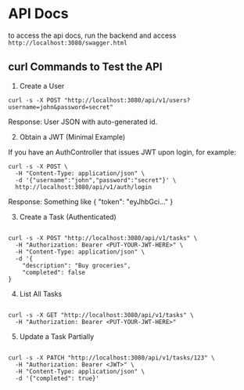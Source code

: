 # API Docs

to access the api docs, run the backend and access `http://localhost:3080/swagger.html`

## curl Commands to Test the API

1. Create a User

  ```shell
  curl -s -X POST "http://localhost:3080/api/v1/users?username=john&password=secret"
  ```

  Response: User JSON with auto-generated id.

2. Obtain a JWT (Minimal Example)

  If you have an AuthController that issues JWT upon login, for example:

  ```shell
  curl -s -X POST \
    -H "Content-Type: application/json" \
    -d '{"username":"john","password":"secret"}' \
    http://localhost:3080/api/v1/auth/login
  ```

  Response: Something like { "token": "eyJhbGci..." }

3. Create a Task (Authenticated)

  ```shell

  curl -s -X POST "http://localhost:3080/api/v1/tasks" \
    -H "Authorization: Bearer <PUT-YOUR-JWT-HERE>" \
    -H "Content-Type: application/json" \
    -d '{
      "description": "Buy groceries",
      "completed": false
  }
  ```

4. List All Tasks

  ```shell

  curl -s -X GET "http://localhost:3080/api/v1/tasks" \
    -H "Authorization: Bearer <PUT-YOUR-JWT-HERE>"
  ```

5. Update a Task Partially

  ```shell

  curl -s -X PATCH "http://localhost:3080/api/v1/tasks/123" \
    -H "Authorization: Bearer <JWT>" \
    -H "Content-Type: application/json" \
    -d '{"completed": true}'

  ```
